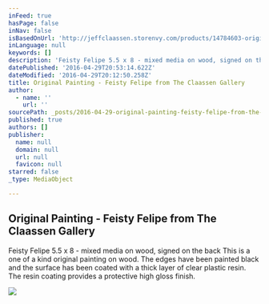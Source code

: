 ```yaml
---
inFeed: true
hasPage: false
inNav: false
isBasedOnUrl: 'http://jeffclaassen.storenvy.com/products/14784603-original-painting-feisty-felipe'
inLanguage: null
keywords: []
description: 'Feisty Felipe 5.5 x 8 - mixed media on wood, signed on the back This is a one of a kind original painting on wood. The edges have been painted black and the surface has been coated with a thick layer of clear plastic resin. The resin coating provides a protective high gloss finish.'
datePublished: '2016-04-29T20:53:14.622Z'
dateModified: '2016-04-29T20:12:50.258Z'
title: Original Painting - Feisty Felipe from The Claassen Gallery
author:
  - name: ''
    url: ''
sourcePath: _posts/2016-04-29-original-painting-feisty-felipe-from-the-claassen-gallery.md
published: true
authors: []
publisher:
  name: null
  domain: null
  url: null
  favicon: null
starred: false
_type: MediaObject

---
```

<article style=""><h1>Original Painting - Feisty Felipe from The Claassen Gallery</h1><p>Feisty Felipe 5.5 x 8 - mixed media on wood, signed on the back This is a one of a kind original painting on wood. The edges have been painted black and the surface has been coated with a thick layer of clear plastic resin. The resin coating provides a protective high gloss finish.</p><img src="https://s3-us-west-2.amazonaws.com/the-grid-img/p/52e3eebb30224447b90ab6bc5cf1ce342e6b2f7e.jpg" /></article>